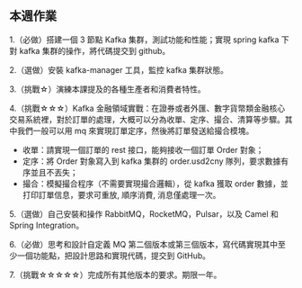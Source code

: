 ## 本週作業
1.（必做）搭建一個 3 節點 Kafka 集群，測試功能和性能；實現 spring kafka 下對 kafka 集群的操作，將代碼提交到 github。

2.（選做）安裝 kafka-manager 工具，監控 kafka 集群狀態。

3.（挑戰☆）演練本課提及的各種生產者和消費者特性。

4.（挑戰☆☆☆）Kafka 金融領域實戰：在證券或者外匯、數字貨幣類金融核心交易系統裡，對於訂單的處理，大概可以分為收單、定序、撮合、清算等步驟。其中我們一般可以用 mq 來實現訂單定序，然後將訂單發送給撮合模塊。
- 收單：請實現一個訂單的 rest 接口，能夠接收一個訂單 Order 對象；
- 定序：將 Order 對象寫入到 kafka 集群的 order.usd2cny 隊列，要求數據有序並且不丟失；
- 撮合：模擬撮合程序（不需要實現撮合邏輯），從 kafka 獲取 order 數據，並打印訂單信息，要求可重放, 順序消費, 消息僅處理一次。

5.（選做）自己安裝和操作 RabbitMQ，RocketMQ，Pulsar，以及 Camel 和 Spring Integration。

6.（必做）思考和設計自定義 MQ 第二個版本或第三個版本，寫代碼實現其中至少一個功能點，把設計思路和實現代碼，提交到 GitHub。

7.（挑戰☆☆☆☆☆）完成所有其他版本的要求。期限一年。